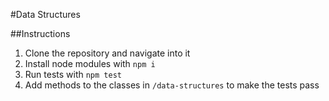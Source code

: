 #Data Structures

##Instructions

1. Clone the repository and navigate into it
2. Install node modules with `npm i`
3. Run tests with `npm test`
4. Add methods to the classes in `/data-structures` to make the tests pass